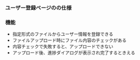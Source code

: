### ユーザー登録ページのの仕様

### 機能
- 指定形式のファイルからユーザー情報を登録できる
- ファイルアップロード時にファイル内容のチェックがある
- 内容チェックで失敗すると、アップロードできない
- アップロード後、進捗ダイアログが表示され完了するときえる

